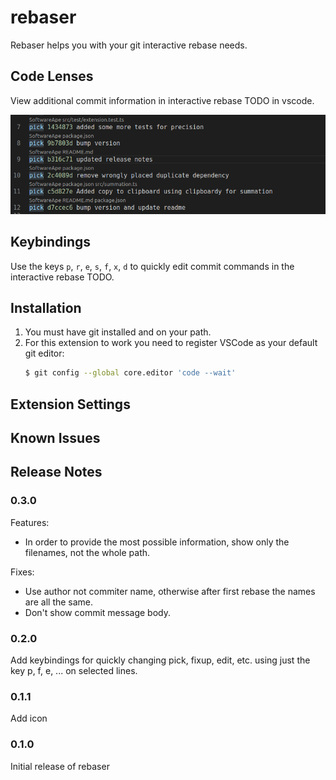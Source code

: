 # rebaser

Rebaser helps you with your git interactive rebase needs.

## Code Lenses

View additional commit information in interactive rebase TODO in vscode.

![Example code lenses](figures/lens_example.png)

## Keybindings

Use the keys `p`, `r`, `e`, `s`, `f`, `x`, `d` to quickly edit commit commands in the interactive rebase TODO.

## Installation

1. You must have git installed and on your path.
2. For this extension to work you need to register VSCode as your default git editor:
    ```bash
    $ git config --global core.editor 'code --wait'
    ```

## Extension Settings

## Known Issues

## Release Notes

### 0.3.0

Features:
* In order to provide the most possible information, show only the filenames, not the whole path.

Fixes:
* Use author not commiter name, otherwise after first rebase the names are all the same.
* Don't show commit message body.

### 0.2.0

Add keybindings for quickly changing pick, fixup, edit, etc. using just the key p, f, e, ... on selected lines.

### 0.1.1

Add icon

### 0.1.0

Initial release of rebaser
